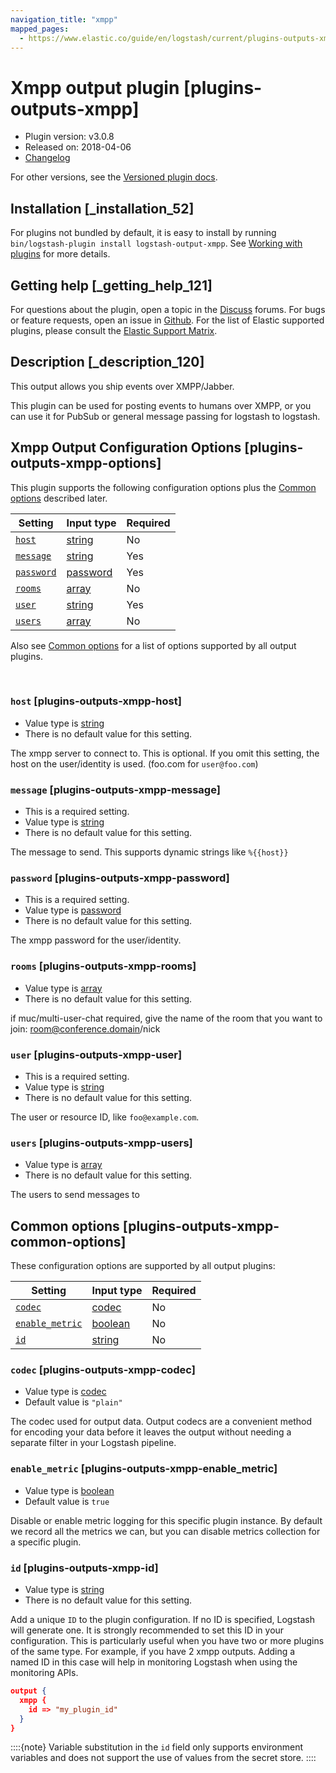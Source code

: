 ```yaml
---
navigation_title: "xmpp"
mapped_pages:
  - https://www.elastic.co/guide/en/logstash/current/plugins-outputs-xmpp.html
---
```


# Xmpp output plugin [plugins-outputs-xmpp]


* Plugin version: v3.0.8
* Released on: 2018-04-06
* [Changelog](https://github.com/logstash-plugins/logstash-output-xmpp/blob/v3.0.8/CHANGELOG.md)

For other versions, see the [Versioned plugin docs](/vpr/output-xmpp-index.md).

## Installation [_installation_52]

For plugins not bundled by default, it is easy to install by running `bin/logstash-plugin install logstash-output-xmpp`. See [Working with plugins](logstash://reference/working-with-plugins.md) for more details.


## Getting help [_getting_help_121]

For questions about the plugin, open a topic in the [Discuss](http://discuss.elastic.co) forums. For bugs or feature requests, open an issue in [Github](https://github.com/logstash-plugins/logstash-output-xmpp). For the list of Elastic supported plugins, please consult the [Elastic Support Matrix](https://www.elastic.co/support/matrix#logstash_plugins).


## Description [_description_120]

This output allows you ship events over XMPP/Jabber.

This plugin can be used for posting events to humans over XMPP, or you can use it for PubSub or general message passing for logstash to logstash.


## Xmpp Output Configuration Options [plugins-outputs-xmpp-options]

This plugin supports the following configuration options plus the [Common options](plugins-outputs-xmpp.md#plugins-outputs-xmpp-common-options) described later.

| Setting | Input type | Required |
| --- | --- | --- |
| [`host`](plugins-outputs-xmpp.md#plugins-outputs-xmpp-host) | [string](introduction.md#string) | No |
| [`message`](plugins-outputs-xmpp.md#plugins-outputs-xmpp-message) | [string](introduction.md#string) | Yes |
| [`password`](plugins-outputs-xmpp.md#plugins-outputs-xmpp-password) | [password](introduction.md#password) | Yes |
| [`rooms`](plugins-outputs-xmpp.md#plugins-outputs-xmpp-rooms) | [array](introduction.md#array) | No |
| [`user`](plugins-outputs-xmpp.md#plugins-outputs-xmpp-user) | [string](introduction.md#string) | Yes |
| [`users`](plugins-outputs-xmpp.md#plugins-outputs-xmpp-users) | [array](introduction.md#array) | No |

Also see [Common options](plugins-outputs-xmpp.md#plugins-outputs-xmpp-common-options) for a list of options supported by all output plugins.

 

### `host` [plugins-outputs-xmpp-host]

* Value type is [string](introduction.md#string)
* There is no default value for this setting.

The xmpp server to connect to. This is optional. If you omit this setting, the host on the user/identity is used. (foo.com for `user@foo.com`)


### `message` [plugins-outputs-xmpp-message]

* This is a required setting.
* Value type is [string](introduction.md#string)
* There is no default value for this setting.

The message to send. This supports dynamic strings like `%{{host}}`


### `password` [plugins-outputs-xmpp-password]

* This is a required setting.
* Value type is [password](introduction.md#password)
* There is no default value for this setting.

The xmpp password for the user/identity.


### `rooms` [plugins-outputs-xmpp-rooms]

* Value type is [array](introduction.md#array)
* There is no default value for this setting.

if muc/multi-user-chat required, give the name of the room that you want to join: room@conference.domain/nick


### `user` [plugins-outputs-xmpp-user]

* This is a required setting.
* Value type is [string](introduction.md#string)
* There is no default value for this setting.

The user or resource ID, like `foo@example.com`.


### `users` [plugins-outputs-xmpp-users]

* Value type is [array](introduction.md#array)
* There is no default value for this setting.

The users to send messages to



## Common options [plugins-outputs-xmpp-common-options]

These configuration options are supported by all output plugins:

| Setting | Input type | Required |
| --- | --- | --- |
| [`codec`](plugins-outputs-xmpp.md#plugins-outputs-xmpp-codec) | [codec](logstash://reference/configuration-file-structure.md#codec) | No |
| [`enable_metric`](plugins-outputs-xmpp.md#plugins-outputs-xmpp-enable_metric) | [boolean](logstash://reference/configuration-file-structure.md#boolean) | No |
| [`id`](plugins-outputs-xmpp.md#plugins-outputs-xmpp-id) | [string](logstash://reference/configuration-file-structure.md#string) | No |

### `codec` [plugins-outputs-xmpp-codec]

* Value type is [codec](logstash://reference/configuration-file-structure.md#codec)
* Default value is `"plain"`

The codec used for output data. Output codecs are a convenient method for encoding your data before it leaves the output without needing a separate filter in your Logstash pipeline.


### `enable_metric` [plugins-outputs-xmpp-enable_metric]

* Value type is [boolean](logstash://reference/configuration-file-structure.md#boolean)
* Default value is `true`

Disable or enable metric logging for this specific plugin instance. By default we record all the metrics we can, but you can disable metrics collection for a specific plugin.


### `id` [plugins-outputs-xmpp-id]

* Value type is [string](logstash://reference/configuration-file-structure.md#string)
* There is no default value for this setting.

Add a unique `ID` to the plugin configuration. If no ID is specified, Logstash will generate one. It is strongly recommended to set this ID in your configuration. This is particularly useful when you have two or more plugins of the same type. For example, if you have 2 xmpp outputs. Adding a named ID in this case will help in monitoring Logstash when using the monitoring APIs.

```json
output {
  xmpp {
    id => "my_plugin_id"
  }
}
```

::::{note} 
Variable substitution in the `id` field only supports environment variables and does not support the use of values from the secret store.
::::




